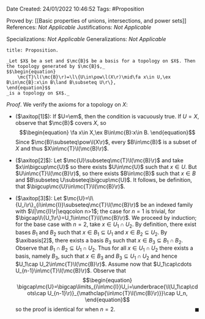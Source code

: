 <div class="topSpace"></div>

Date Created: 24/01/2022 10:46:52
Tags: #Proposition

Proved by: [[Basic properties of unions, intersections, and power sets]]
References: _Not Applicable_
Justifications: _Not Applicable_

Specializations: _Not Applicable_
Generalizations: _Not Applicable_

``` ad-Proposition
title: Proposition.

_Let $X$ be a set and $\mc{B}$ be a basis for a topology on $X$. Then the topology generated by $\mc{B}$,_
$$\begin{equation}
    \mc{T}\l(\mc{B}\r)=\l\{U\in\pow\l(X\r)\mid\fa x\in U,\ex B\in\mc{B}:x\in B\land B\subseteq U\r\},
\end{equation}$$
_is a topology on $X$._

```

_Proof_. We verify the axioms for a topology on $X$:
* ($\axitop[1]$): If $U=\em$, then the condition is vacuously true. If $U=X$, observe that $\mc{B}$ covers $X$, so
$$\begin{equation}
    \fa x\in X,\ex B\in\mc{B}:x\in B.
\end{equation}$$
Since $\mc{B}\subseteq\pow\l(X\r)$, every $B\in\mc{B}$ is a subset of $X$ and thus $X\in\mc{T}\l(\mc{B}\r)$.

* ($\axitop[2]$): Let $\mc{U}\subseteq\mc{T}\l(\mc{B}\r)$ and take $x\in\bigcup\mc{U}$ so there exists $U\in\mc{U}$ such that $x\in U$. But $U\in\mc{T}\l(\mc{B}\r)$, so there exists $B\in\mc{B}$ such that $x\in B$ and $B\subseteq U\subseteq\bigcup\mc{U}$. It follows, be definition, that $\bigcup\mc{U}\in\mc{T}\l(\mc{B}\r)$.
* ($\axitop[3]$): Let $\mc{U}=\l\{U_i\r\}_{i\in\mc{I}}\subseteq\mc{T}\l(\mc{B}\r)$ be an indexed family with $\l|\mc{I}\r|\eqqcolon n>1$; the case for $n=1$ is trivial, for $\bigcap\l\{U_1\r\}=U_1\in\mc{T}\l(\mc{B}\r)$. We proceed by induction; for the base case with $n=2$, take $x\in U_1\cap U_2$. By definition, there exist bases $B_1$ and $B_2$ such that $x\in B_1\subseteq U_1$ and $x\in B_2\subseteq U_2$. By $\axibasis[2]$, there exists a basis $B_3$ such that $x\in B_3\subseteq B_1\cap B_2$. Observe that $B_1\cap B_2\subseteq U_1\cap U_2$. Thus for all $x\in U_1\cap U_2$ there exists a basis, namely $B_3$, such that $x\in B_3$ and $B_3\subseteq U_1\cap U_2$ and hence $U_1\cap U_2\in\mc{T}\l(\mc{B}\r)$. Assume now that $U_1\cap\cdots U_{n-1}\in\mc{T}\l(\mc{B}\r)$. Observe that
$$\begin{equation}
    \bigcap\mc{U}=\bigcap\limits_{i\in\mc{I}}U_i=\underbrace{\l(U_1\cap\cdots\cap U_{n-1}\r)}_{\mathclap{\in\mc{T}\l(\mc{B}\r)}}\cap U_n,
\end{equation}$$
so the proof is identical for when $n=2$.<span style="float:right;">$\blacksquare$</span>
